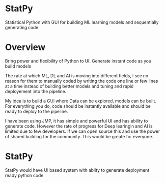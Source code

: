 # StatPy
Statistical Python with GUI for building ML learning models and sequentially generating code

# Overview
Bring power and flexibility of Python to UI. Generate instant code as you build models 

The rate at which ML, DL and AI is moving into different fields, I see no reason for them to manually coded by writing the code one line or few lines at a time instead of building better models and tuning and rapid deployement into the pipeline.

My idea is to build a GUI where Data can be explored, models can be built. For everything you do, code should be instantly available and should be ready to deploy to the pipeline. 

I have been using JMP, it has simple and powerful UI and has ability to generate code. However the rate of progress for Deep learingin and AI is limited due to few developers. If we can open source this and use the power of shared building for the community. This would be greate for everyone.  

# StatPy
StatPy would have UI based system with ablity to generate deployment ready python code


